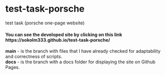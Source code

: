 # test-task-porsche
test task (porsche one-page website)

<h4>You can see the developed site by clicking on this link https://sokolm333.github.io/test-task-porsche/</h4>

<b>main</b> - is the branch with files that I have already checked for adaptability and correctness of scripts. <br>
<b>docs</b> - is the branch with a docs folder for displaying the site on Github Pages.
